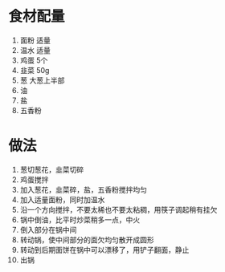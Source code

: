 # 食材配量

1. 面粉 适量
2. 温水 适量
3. 鸡蛋 5个
4. 韭菜 50g
5. 葱 大葱上半部
6. 油
7. 盐
8. 五香粉

# 做法

1. 葱切葱花，韭菜切碎
2. 鸡蛋搅拌
3. 加入葱花，韭菜碎，盐，五香粉搅拌均匀
4. 加入适量面粉，同时加温水
5. 沿一个方向搅拌，不要太稀也不要太粘稠，用筷子调起稍有挂欠
6. 锅中倒油，比平时炒菜稍多一点，中火
7. 倒入部分在锅中间
8. 转动锅，使中间部分的面欠均匀散开成圆形
9. 转动到后期面饼在锅中可以漂移了，用铲子翻面，静止
10. 出锅